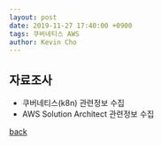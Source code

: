 ```yaml
---
layout: post
date: 2019-11-27 17:40:00 +0900
tags: 쿠버네티스 AWS
author: Kevin Cho
---
```


## 자료조사

- 쿠버네티스(k8n) 관련정보 수집
- AWS Solution Architect 관련정보 수집


[back](./)
